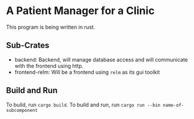 # A Patient Manager for a Clinic
This program is being written in rust.
## Sub-Crates
 - backend: Backend, will manage database access and will communicate with the frontend using http.
 - frontend-relm: Will be a frontend using `relm` as its gui toolkit

## Build and Run
To build, run `cargo build`.
To build and run, run `cargo run --bin name-of-subcomponent`